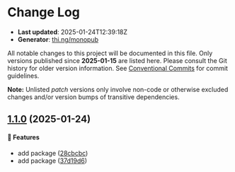 # Change Log

- **Last updated**: 2025-01-24T12:39:18Z
- **Generator**: [thi.ng/monopub](https://thi.ng/monopub)

All notable changes to this project will be documented in this file.
Only versions published since **2025-01-15** are listed here.
Please consult the Git history for older version information.
See [Conventional Commits](https://conventionalcommits.org/) for commit guidelines.

**Note:** Unlisted _patch_ versions only involve non-code or otherwise excluded changes
and/or version bumps of transitive dependencies.

## [1.1.0](https://github.com/jackdbd/rapido/tree/@jackdbd/relmeauth@1.1.0) (2025-01-24)

#### 🚀 Features

- add package ([28cbcbc](https://github.com/jackdbd/rapido/commit/28cbcbc))
- add package ([37d19d6](https://github.com/jackdbd/rapido/commit/37d19d6))
